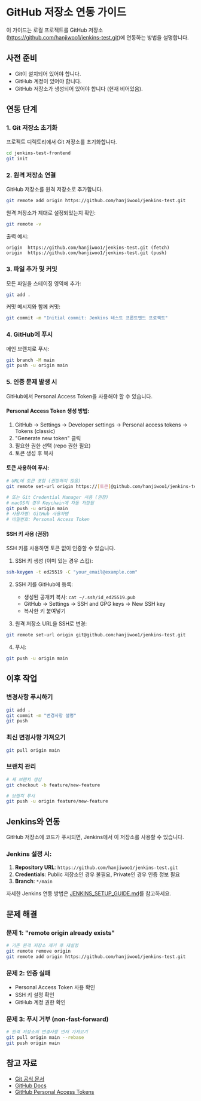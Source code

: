 # GitHub 저장소 연동 가이드

이 가이드는 로컬 프로젝트를 GitHub 저장소(https://github.com/hanjiwoo1/jenkins-test.git)에 연동하는 방법을 설명합니다.

## 사전 준비

- Git이 설치되어 있어야 합니다.
- GitHub 계정이 있어야 합니다.
- GitHub 저장소가 생성되어 있어야 합니다 (현재 비어있음).

## 연동 단계

### 1. Git 저장소 초기화

프로젝트 디렉토리에서 Git 저장소를 초기화합니다.

```bash
cd jenkins-test-frontend
git init
```

### 2. 원격 저장소 연결

GitHub 저장소를 원격 저장소로 추가합니다.

```bash
git remote add origin https://github.com/hanjiwoo1/jenkins-test.git
```

원격 저장소가 제대로 설정되었는지 확인:

```bash
git remote -v
```

출력 예시:
```
origin  https://github.com/hanjiwoo1/jenkins-test.git (fetch)
origin  https://github.com/hanjiwoo1/jenkins-test.git (push)
```

### 3. 파일 추가 및 커밋

모든 파일을 스테이징 영역에 추가:

```bash
git add .
```

커밋 메시지와 함께 커밋:

```bash
git commit -m "Initial commit: Jenkins 테스트 프론트엔드 프로젝트"
```

### 4. GitHub에 푸시

메인 브랜치로 푸시:

```bash
git branch -M main
git push -u origin main
```

### 5. 인증 문제 발생 시

GitHub에서 Personal Access Token을 사용해야 할 수 있습니다.

#### Personal Access Token 생성 방법:
1. GitHub → Settings → Developer settings → Personal access tokens → Tokens (classic)
2. "Generate new token" 클릭
3. 필요한 권한 선택 (repo 권한 필요)
4. 토큰 생성 후 복사

#### 토큰 사용하여 푸시:
```bash
# URL에 토큰 포함 (권장하지 않음)
git remote set-url origin https://[토큰]@github.com/hanjiwoo1/jenkins-test.git

# 또는 Git Credential Manager 사용 (권장)
# macOS의 경우 Keychain에 자동 저장됨
git push -u origin main
# 사용자명: GitHub 사용자명
# 비밀번호: Personal Access Token
```

#### SSH 키 사용 (권장)
SSH 키를 사용하면 토큰 없이 인증할 수 있습니다.

1. SSH 키 생성 (이미 있는 경우 스킵):
```bash
ssh-keygen -t ed25519 -C "your_email@example.com"
```

2. SSH 키를 GitHub에 등록:
   - 생성된 공개키 복사: `cat ~/.ssh/id_ed25519.pub`
   - GitHub → Settings → SSH and GPG keys → New SSH key
   - 복사한 키 붙여넣기

3. 원격 저장소 URL을 SSH로 변경:
```bash
git remote set-url origin git@github.com:hanjiwoo1/jenkins-test.git
```

4. 푸시:
```bash
git push -u origin main
```

## 이후 작업

### 변경사항 푸시하기
```bash
git add .
git commit -m "변경사항 설명"
git push
```

### 최신 변경사항 가져오기
```bash
git pull origin main
```

### 브랜치 관리
```bash
# 새 브랜치 생성
git checkout -b feature/new-feature

# 브랜치 푸시
git push -u origin feature/new-feature
```

## Jenkins와 연동

GitHub 저장소에 코드가 푸시되면, Jenkins에서 이 저장소를 사용할 수 있습니다.

### Jenkins 설정 시:
1. **Repository URL**: `https://github.com/hanjiwoo1/jenkins-test.git`
2. **Credentials**: Public 저장소인 경우 불필요, Private인 경우 인증 정보 필요
3. **Branch**: `*/main`

자세한 Jenkins 연동 방법은 [JENKINS_SETUP_GUIDE.md](./JENKINS_SETUP_GUIDE.md)를 참고하세요.

## 문제 해결

### 문제 1: "remote origin already exists"
```bash
# 기존 원격 저장소 제거 후 재설정
git remote remove origin
git remote add origin https://github.com/hanjiwoo1/jenkins-test.git
```

### 문제 2: 인증 실패
- Personal Access Token 사용 확인
- SSH 키 설정 확인
- GitHub 계정 권한 확인

### 문제 3: 푸시 거부 (non-fast-forward)
```bash
# 원격 저장소의 변경사항 먼저 가져오기
git pull origin main --rebase
git push origin main
```

## 참고 자료

- [Git 공식 문서](https://git-scm.com/doc)
- [GitHub Docs](https://docs.github.com/)
- [GitHub Personal Access Tokens](https://docs.github.com/en/authentication/keeping-your-account-and-data-secure/creating-a-personal-access-token)

